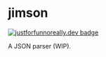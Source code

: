 # jimson

[![justforfunnoreally.dev badge](https://img.shields.io/badge/justforfunnoreally-dev-9ff)](https://justforfunnoreally.dev)

A JSON parser (WIP).